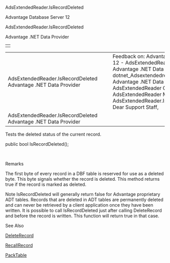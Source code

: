 AdsExtendedReader.IsRecordDeleted




Advantage Database Server 12  

AdsExtendedReader.IsRecordDeleted

Advantage .NET Data Provider

|  |
| --- |
|  |

|  |  |  |  |  |
| --- | --- | --- | --- | --- |
| AdsExtendedReader.IsRecordDeleted  Advantage .NET Data Provider |  |  | Feedback on: Advantage Database Server 12 - AdsExtendedReader.IsRecordDeleted Advantage .NET Data Provider dotnet\_Adsextendedreader\_isrecorddeleted Advantage .NET Data Provider > AdsExtendedReader Class > AdsExtendedReader Methods > AdsExtendedReader.IsRecordDeleted / Dear Support Staff, |  |
| AdsExtendedReader.IsRecordDeleted  Advantage .NET Data Provider |  |  |  |  |

Tests the deleted status of the current record.

public bool IsRecordDeleted();

 

Remarks

The first byte of every record in a DBF table is reserved for use as a deleted byte. This byte signals whether the record is deleted. This method returns true if the record is marked as deleted.

Note IsRecordDeleted will generally return false for Advantage proprietary ADT tables. Records that are deleted in ADT tables are permanently deleted and can never be retrieved by a client application once they have been written. It is possible to call IsRecordDeleted just after calling DeleteRecord and before the record is written. This function will return true in that case.

See Also

[DeleteRecord](dotnet_adsextendedreader_deleterecord.htm)

[RecallRecord](dotnet_adsextendedreader_recallrecord.htm)

[PackTable](dotnet_adsextendedreader_packtable.htm)